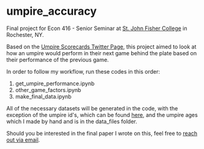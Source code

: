 # umpire_accuracy

Final project for Econ 416 - Senior Seminar at [St. John Fisher College](https://www.sjfc.edu/) in Rochester, NY.

Based on the [Umpire Scorecards Twitter Page](https://mobile.twitter.com/umpscorecards?lang=en),
this project aimed to look at how an umpire would perform in their next game behind the plate based on their performance of the previous game. 

In order to follow my workflow, run these codes in this order:
1. get_umpire_performance.ipynb
2. other_game_factors.ipynb
3. make_final_data.ipynb

All of the necessary datasets will be generated in the code, with the exception of the umpire id's, which can be found 
[here](https://billpetti.github.io/baseball_tools/), and the umpire ages which I made by hand and is in the data_files folder.

Should you be interested in the final paper I wrote on this, feel free to [reach out via email](mailto:magwin2012@gmail.com).
